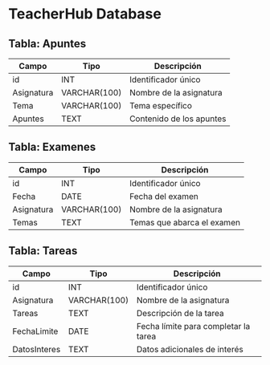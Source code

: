 # TeacherHub Database

## Tabla: Apuntes

| Campo     | Tipo          | Descripción                          |
|-----------|---------------|--------------------------------------|
| id        | INT           | Identificador único                  |
| Asignatura| VARCHAR(100)  | Nombre de la asignatura              |
| Tema      | VARCHAR(100)  | Tema específico                      |
| Apuntes   | TEXT          | Contenido de los apuntes             |

## Tabla: Examenes

| Campo      | Tipo          | Descripción                          |
|------------|---------------|--------------------------------------|
| id         | INT           | Identificador único                  |
| Fecha      | DATE          | Fecha del examen                     |
| Asignatura | VARCHAR(100)  | Nombre de la asignatura              |
| Temas      | TEXT          | Temas que abarca el examen           |

## Tabla: Tareas

| Campo        | Tipo          | Descripción                          |
|--------------|---------------|--------------------------------------|
| id           | INT           | Identificador único                  |
| Asignatura   | VARCHAR(100)  | Nombre de la asignatura              |
| Tareas       | TEXT          | Descripción de la tarea              |
| FechaLimite  | DATE          | Fecha límite para completar la tarea |
| DatosInteres | TEXT          | Datos adicionales de interés         |
